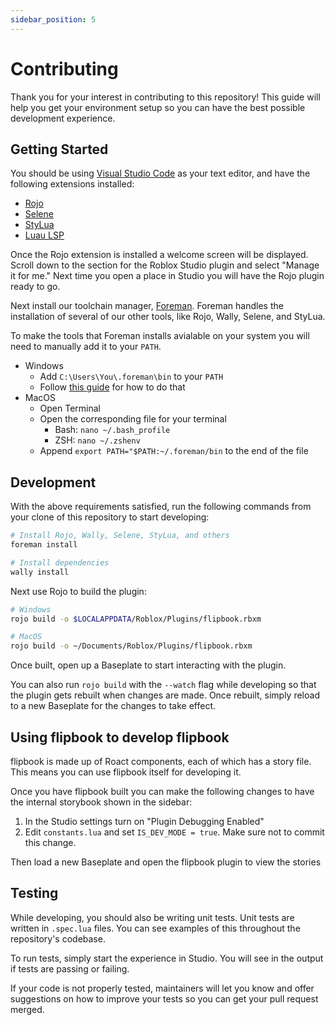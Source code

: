 ```yaml
---
sidebar_position: 5
---
```


# Contributing

Thank you for your interest in contributing to this repository! This guide will help you get your environment setup so you can have the best possible development experience.

## Getting Started

You should be using [Visual Studio Code](https://code.visualstudio.com/) as your text editor, and have the following extensions installed:

- [Rojo](https://marketplace.visualstudio.com/items?itemName=evaera.vscode-rojo)
- [Selene](https://marketplace.visualstudio.com/items?itemName=Kampfkarren.selene-vscode)
- [StyLua](https://marketplace.visualstudio.com/items?itemName=JohnnyMorganz.stylua)
- [Luau LSP](https://marketplace.visualstudio.com/items?itemName=JohnnyMorganz.luau-lsp)

Once the Rojo extension is installed a welcome screen will be displayed. Scroll down to the section for the Roblox Studio plugin and select "Manage it for me." Next time you open a place in Studio you will have the Rojo plugin ready to go.

Next install our toolchain manager, [Foreman](https://github.com/Roblox/foreman/). Foreman handles the installation of several of our other tools, like Rojo, Wally, Selene, and StyLua.

To make the tools that Foreman installs avialable on your system you will need to manually add it to your `PATH`.

- Windows
  - Add `C:\Users\You\.foreman\bin` to your `PATH`
  - Follow [this guide](https://www.architectryan.com/2018/03/17/add-to-the-path-on-windows-10/) for how to do that
- MacOS
  - Open Terminal
  - Open the corresponding file for your terminal
    - Bash: `nano ~/.bash_profile`
    - ZSH: `nano ~/.zshenv`
  - Append `export PATH="$PATH:~/.foreman/bin` to the end of the file

## Development

With the above requirements satisfied, run the following commands from your clone of this repository to start developing:

```sh
# Install Rojo, Wally, Selene, StyLua, and others
foreman install

# Install dependencies
wally install
```

Next use Rojo to build the plugin:

```sh
# Windows
rojo build -o $LOCALAPPDATA/Roblox/Plugins/flipbook.rbxm

# MacOS
rojo build -o ~/Documents/Roblox/Plugins/flipbook.rbxm
```

Once built, open up a Baseplate to start interacting with the plugin.

You can also run `rojo build` with the `--watch` flag while developing so that the plugin gets rebuilt when changes are made. Once rebuilt, simply reload to a new Baseplate for the changes to take effect.

## Using flipbook to develop flipbook

flipbook is made up of Roact components, each of which has a story file. This means you can use flipbook itself for developing it.

Once you have flipbook built you can make the following changes to have the internal storybook shown in the sidebar:

1. In the Studio settings turn on "Plugin Debugging Enabled"
2. Edit `constants.lua` and set `IS_DEV_MODE = true`. Make sure not to commit this change.

Then load a new Baseplate and open the flipbook plugin to view the stories

## Testing

While developing, you should also be writing unit tests. Unit tests are written in `.spec.lua` files. You can see examples of this throughout the repository's codebase.

To run tests, simply start the experience in Studio. You will see in the output if tests are passing or failing.

If your code is not properly tested, maintainers will let you know and offer suggestions on how to improve your tests so you can get your pull request merged.
